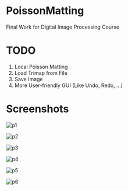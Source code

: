 ﻿# PoissonMatting

Final Work for Digital Image Processing Course

# TODO

1. Local Poisson Matting
2. Load Trimap from File
3. Save Image
4. More User-friendly GUI (Like Undo, Redo, ...)

# Screenshots

![p1](https://raw.githubusercontent.com/xuhongxu96/PoissonMatting/master/poisson1.png)

![p2](https://raw.githubusercontent.com/xuhongxu96/PoissonMatting/master/poisson2.png)

![p3](https://raw.githubusercontent.com/xuhongxu96/PoissonMatting/master/poisson3.png)

![p4](https://raw.githubusercontent.com/xuhongxu96/PoissonMatting/master/poisson4.png)

![p5](https://raw.githubusercontent.com/xuhongxu96/PoissonMatting/master/poisson5.png)

![p6](https://raw.githubusercontent.com/xuhongxu96/PoissonMatting/master/poisson6.png)
